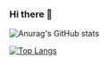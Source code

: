 ### Hi there 👋

<!--
**zircomars/zircomars** is a ✨ _special_ ✨ repository because its `README.md` (this file) appears on your GitHub profile.

Here are some ideas to get you started:

- 🔭 I’m currently working on ...
- 🌱 I’m currently learning ...
- 👯 I’m looking to collaborate on ...
- 🤔 I’m looking for help with ...
- 💬 Ask me about ...
- 📫 How to reach me: ...
- 😄 Pronouns: ...
- ⚡ Fun fact: ...
-->

![Anurag's GitHub stats](https://github-readme-stats.vercel.app/api?username=zircomars&show_icons=true&theme=radical)


[![Top Langs](https://github-readme-stats.vercel.app/api/top-langs/?username=zircomars&layout=donut)](https://github.com/anuraghazra/github-readme-stats)

